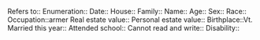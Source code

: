 

Refers to::
Enumeration::
Date::
House::
Family::
Name::
Age::
Sex::
Race::
Occupation::armer
Real estate value::
Personal estate value::
Birthplace::Vt.
Married this year::
Attended school::
Cannot read and write::
Disability::
